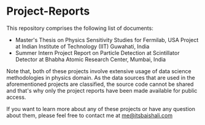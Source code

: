# Project-Reports

This repository comprises the following list of documents:

* Master's Thesis on Physics Sensitivity Studies for Fermilab, USA Project at Indian Institute of Technology (IIT) Guwahati, India
* Summer Intern Project Report on Particle Detection at Scintillator Detector at Bhabha Atomic Research Center, Mumbai, India

Note that, both of these projects involve extensive usage of data science methodologies in physics domain. As the data sources that are used in the aforementioned projects are classified, the source code cannot be shared and that's why only the project reports have been made available for public access.

If you want to learn more about any of these projects or have any question about them, please feel free to contact me at <a href='mailto:me@itsbaishali.com'>me@itsbaishali.com</a>
